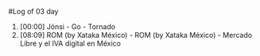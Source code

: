 #Log of 03 day

1. [00:00] Jónsi - Go - Tornado
1. [08:09] ROM (by Xataka México) - ROM (by Xataka México) - Mercado Libre y el IVA digital en México
